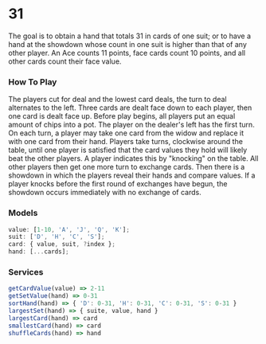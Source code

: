 # 31

The goal is to obtain a hand that totals 31 in cards of one suit; or to have a hand at the showdown whose count in one suit is higher than that of any other player. An Ace counts 11 points, face cards count 10 points, and all other cards count their face value.

### How To Play

The players cut for deal and the lowest card deals, the turn to deal alternates to the left. Three cards are dealt face down to each player, then one card is dealt face up. Before play begins, all players put an equal amount of chips into a pot. The player on the dealer's left has the first turn. On each turn, a player may take one card from the widow and replace it with one card from their hand. Players take turns, clockwise around the table, until one player is satisfied that the card values they hold will likely beat the other players. A player indicates this by "knocking" on the table. All other players then get one more turn to exchange cards. Then there is a showdown in which the players reveal their hands and compare values. If a player knocks before the first round of exchanges have begun, the showdown occurs immediately with no exchange of cards.

### Models

```js
value: [1-10, 'A', 'J', 'Q', 'K'];
suit: ['D', 'H', 'C', 'S'];
card: { value, suit, ?index };
hand: [...cards];
```

### Services

```js
getCardValue(value) => 2-11
getSetValue(hand) => 0-31
sortHand(hand) => { 'D': 0-31, 'H': 0-31, 'C': 0-31, 'S': 0-31 }
largestSet(hand) => { suite, value, hand }
largestCard(hand) => card
smallestCard(hand) => card
shuffleCards(hand) => hand
```